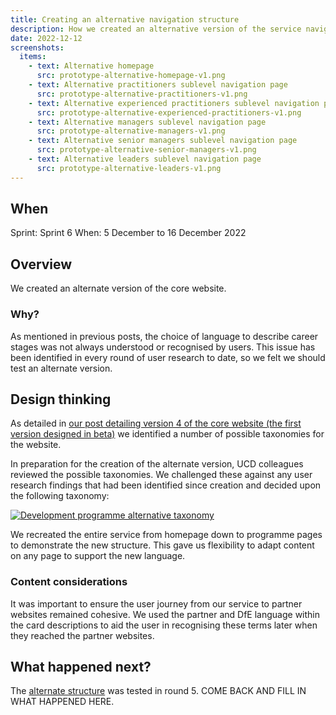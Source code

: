 ```yaml
---
title: Creating an alternative navigation structure
description: How we created an alternative version of the service navigation structure
date: 2022-12-12
screenshots:
  items:
    - text: Alternative homepage
      src: prototype-alternative-homepage-v1.png
    - text: Alternative practitioners sublevel navigation page
      src: prototype-alternative-practitioners-v1.png
    - text: Alternative experienced practitioners sublevel navigation page
      src: prototype-alternative-experienced-practitioners-v1.png
    - text: Alternative managers sublevel navigation page
      src: prototype-alternative-managers-v1.png
    - text: Alternative senior managers sublevel navigation page
      src: prototype-alternative-senior-managers-v1.png
    - text: Alternative leaders sublevel navigation page
      src: prototype-alternative-leaders-v1.png
---
```


## When
Sprint: Sprint 6
When: 5 December to 16 December 2022

## Overview
We created an alternate version of the core website.

### Why?
As mentioned in previous posts, the choice of language to describe career stages was not always understood or recognised by users. This issue has been identified in every round of user research to date, so we felt we should test an alternate version.

## Design thinking
As detailed in <a href="/beta-phase/core-website-v4/#creating-a-taxonomy">our post detailing version 4 of the core website (the first version designed in beta)</a> we identified a number of possible taxonomies for the website.

In preparation for the creation of the alternate version, UCD colleagues reviewed the possible taxonomies. We challenged these against any user research findings that had been identified since creation and decided upon the following taxonomy:

<a href="taxonomy-alternative-v1.png" target="_blank">![Development programme alternative taxonomy](taxonomy-alternative-v1.png "Development programme alternative taxonomy")</a>

We recreated the entire service from homepage down to programme pages to demonstrate the new structure. This gave us flexibility to adapt content on any page to support the new language.

### Content considerations
It was important to ensure the user journey from our service to partner websites remained cohesive. We used the partner and DfE language within the card descriptions to aid the user in recognising these terms later when they reached the partner websites.

## What happened next?

The <a href="https://vcf-sw-career-dev-prototype.herokuapp.com/current/home" target="_blank">alternate structure</a> was tested in round 5. COME BACK AND FILL IN WHAT HAPPENED HERE.
